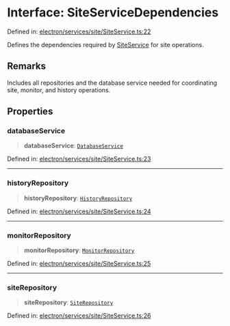 # Interface: SiteServiceDependencies

Defined in: [electron/services/site/SiteService.ts:22](https://github.com/Nick2bad4u/Uptime-Watcher/blob/8a1973382d5fe14c52996ecda381894eb7ecd4a6/electron/services/site/SiteService.ts#L22)

Defines the dependencies required by [SiteService](../classes/SiteService.md) for site operations.

## Remarks

Includes all repositories and the database service needed for coordinating site, monitor, and history operations.

## Properties

### databaseService

> **databaseService**: [`DatabaseService`](../../../database/DatabaseService/classes/DatabaseService.md)

Defined in: [electron/services/site/SiteService.ts:23](https://github.com/Nick2bad4u/Uptime-Watcher/blob/8a1973382d5fe14c52996ecda381894eb7ecd4a6/electron/services/site/SiteService.ts#L23)

***

### historyRepository

> **historyRepository**: [`HistoryRepository`](../../../database/HistoryRepository/classes/HistoryRepository.md)

Defined in: [electron/services/site/SiteService.ts:24](https://github.com/Nick2bad4u/Uptime-Watcher/blob/8a1973382d5fe14c52996ecda381894eb7ecd4a6/electron/services/site/SiteService.ts#L24)

***

### monitorRepository

> **monitorRepository**: [`MonitorRepository`](../../../database/MonitorRepository/classes/MonitorRepository.md)

Defined in: [electron/services/site/SiteService.ts:25](https://github.com/Nick2bad4u/Uptime-Watcher/blob/8a1973382d5fe14c52996ecda381894eb7ecd4a6/electron/services/site/SiteService.ts#L25)

***

### siteRepository

> **siteRepository**: [`SiteRepository`](../../../database/SiteRepository/classes/SiteRepository.md)

Defined in: [electron/services/site/SiteService.ts:26](https://github.com/Nick2bad4u/Uptime-Watcher/blob/8a1973382d5fe14c52996ecda381894eb7ecd4a6/electron/services/site/SiteService.ts#L26)
